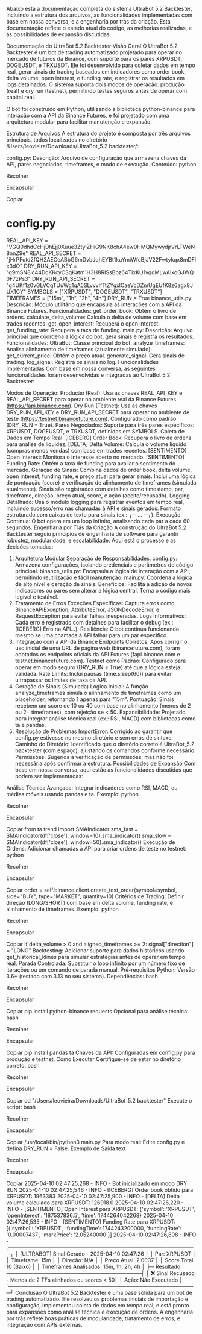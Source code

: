 Abaixo está a documentação completa do sistema UltraBot 5.2 Backtester, incluindo a estrutura dos arquivos, as funcionalidades implementadas com base em nossa conversa, e a engenharia por trás da criação. Esta documentação reflete o estado atual do código, as melhorias realizadas, e as possibilidades de expansão discutidas.

Documentação do UltraBot 5.2 Backtester
Visão Geral
O UltraBot 5.2 Backtester é um bot de trading automatizado projetado para operar no mercado de futuros da Binance, com suporte para os pares XRPUSDT, DOGEUSDT, e TRXUSDT. Ele foi desenvolvido para coletar dados em tempo real, gerar sinais de trading baseados em indicadores como order book, delta volume, open interest, e funding rate, e registrar os resultados em logs detalhados. O sistema suporta dois modos de operação: produção (real) e dry run (testnet), permitindo testes seguros antes de operar com capital real.

O bot foi construído em Python, utilizando a biblioteca python-binance para interação com a API da Binance Futures, e foi projetado com uma arquitetura modular para facilitar manutenção e expansão.

Estrutura de Arquivos
A estrutura do projeto é composta por três arquivos principais, todos localizados no diretório /Users/leovieira/Downloads/UltraBot_5.2 backtester/:

config.py:
Descrição: Arquivo de configuração que armazena chaves da API, pares negociados, timeframes, e modo de execução.
Conteúdo:
python

Recolher

Encapsular

Copiar
# config.py
REAL_API_KEY = "VGQ0dhdCcHjDhEjj0Xuue3ZtyIZHiG9NK8chA4ew0HMQMywydjrVrLTWeN8nnZ9e"
REAL_API_SECRET = "jHrPFutd2fQH2AECeABbG6mDvbJqhEYBt1kuYmiWfcBjJV22Fwtykqx8mDFle3dO"
DRY_RUN_API_KEY = "g9mSN8ic44DqKKcyCSqKatm1H3H8RISsBbz64TixKU1vgqMLwAIkoGJWQ0F7zPs3"
DRY_RUN_API_SECRET = "g4UKf1z0vGLVCqTUuWg1qA5SLvvvIfTtZYgxlCaeVcDZmUgEUfK8z6agx8JUX1CY"
SYMBOLS = ["XRPUSDT", "DOGEUSDT", "TRXUSDT"]
TIMEFRAMES = ["15m", "1h", "2h", "4h"]
DRY_RUN = True
binance_utils.py:
Descrição: Módulo utilitário que encapsula as interações com a API da Binance Futures.
Funcionalidades:
get_order_book: Obtém o livro de ordens.
calculate_delta_volume: Calcula o delta de volume com base em trades recentes.
get_open_interest: Recupera o open interest.
get_funding_rate: Recupera a taxa de funding.
main.py:
Descrição: Arquivo principal que coordena a lógica do bot, gera sinais e registra os resultados.
Funcionalidades:
UltraBot: Classe principal do bot.
analyze_timeframes: Analisa alinhamento de timeframes (atualmente simulado).
get_current_price: Obtém o preço atual.
generate_signal: Gera sinais de trading.
log_signal: Registra os sinais no log.
Funcionalidades Implementadas
Com base em nossa conversa, as seguintes funcionalidades foram desenvolvidas e integradas ao UltraBot 5.2 Backtester:

Modos de Operação:
Produção (Real): Usa as chaves REAL_API_KEY e REAL_API_SECRET para operar no ambiente real da Binance Futures (https://fapi.binance.com).
Dry Run (Testnet): Usa as chaves DRY_RUN_API_KEY e DRY_RUN_API_SECRET para operar no ambiente de teste (https://testnet.binancefuture.com). Configurado como padrão (DRY_RUN = True).
Pares Negociados:
Suporte para três pares específicos: XRPUSDT, DOGEUSDT, e TRXUSDT, definidos em SYMBOLS.
Coleta de Dados em Tempo Real:
[ICEBERG] Order Book: Recupera o livro de ordens para análise de liquidez.
[DELTA] Delta Volume: Calcula o volume líquido (compras menos vendas) com base em trades recentes.
[SENTIMENTO] Open Interest: Monitora o interesse aberto no mercado.
[SENTIMENTO] Funding Rate: Obtém a taxa de funding para avaliar o sentimento do mercado.
Geração de Sinais:
Combina dados de order book, delta volume, open interest, funding rate, e preço atual para gerar sinais.
Inclui uma lógica de pontuação (score) e verificação de alinhamento de timeframes (simulada atualmente).
Sinais são registrados com detalhes como timestamp, par, timeframe, direção, preço atual, score, e ação (aceito/recusado).
Logging Detalhado:
Usa o módulo logging para registrar eventos em tempo real, incluindo sucesso/erro nas chamadas à API e sinais gerados.
Formato estruturado com caixas de texto para sinais (ex.: ┌─ ... ─┐).
Execução Contínua:
O bot opera em um loop infinito, analisando cada par a cada 60 segundos.
Engenharia por Trás da Criação
A construção do UltraBot 5.2 Backtester seguiu princípios de engenharia de software para garantir robustez, modularidade, e escalabilidade. Aqui está o processo e as decisões tomadas:

1. Arquitetura Modular
Separação de Responsabilidades:
config.py: Armazena configurações, isolando credenciais e parâmetros do código principal.
binance_utils.py: Encapsula a lógica de interação com a API, permitindo reutilização e fácil manutenção.
main.py: Coordena a lógica de alto nível e geração de sinais.
Benefícios:
Facilita a adição de novos indicadores ou pares sem alterar a lógica central.
Torna o código mais legível e testável.
2. Tratamento de Erros
Exceções Específicas: Captura erros como BinanceAPIException, AttributeError, JSONDecodeError, e RequestException para evitar falhas inesperadas.
Logs Informativos: Cada erro é registrado com detalhes para facilitar o debug (ex.: [ICEBERG] Erro na API...).
Resiliência: O bot continua funcionando mesmo se uma chamada à API falhar para um par específico.
3. Integração com a API da Binance
Endpoints Corretos: Após corrigir o uso inicial de uma URL de página web (binancefuture.com), foram adotados os endpoints oficiais da API Futures (fapi.binance.com e testnet.binancefuture.com).
Testnet como Padrão: Configurado para operar em modo seguro (DRY_RUN = True) até que a lógica esteja validada.
Rate Limits: Inclui pausas (time.sleep(60)) para evitar ultrapassar os limites de taxa da API.
4. Geração de Sinais (Simulada)
Lógica Inicial: A função analyze_timeframes simula o alinhamento de timeframes como um placeholder, retornando 1 apenas para "15m".
Pontuação: Sinais recebem um score de 10 ou 40 com base no alinhamento (menos de 2 ou 2+ timeframes), com rejeição se < 50.
Expansibilidade: Projetado para integrar análise técnica real (ex.: RSI, MACD) com bibliotecas como ta e pandas.
5. Resolução de Problemas
ImportError: Corrigido ao garantir que config.py estivesse no mesmo diretório e sem erros de sintaxe.
Caminho do Diretório: Identificado que o diretório correto é UltraBot_5.2 backtester (com espaço), ajustando os comandos conforme necessário.
Permissões: Sugerida a verificação de permissões, mas não foi necessária após confirmar a estrutura.
Possibilidades de Expansão
Com base em nossa conversa, aqui estão as funcionalidades discutidas que podem ser implementadas:

Análise Técnica Avançada:
Integrar indicadores como RSI, MACD, ou médias móveis usando pandas e ta.
Exemplo:
python

Recolher

Encapsular

Copiar
from ta.trend import SMAIndicator
sma_fast = SMAIndicator(df['close'], window=10).sma_indicator()
sma_slow = SMAIndicator(df['close'], window=50).sma_indicator()
Execução de Ordens:
Adicionar chamadas à API para criar ordens de teste no testnet:
python

Recolher

Encapsular

Copiar
order = self.binance.client.create_test_order(symbol=symbol, side="BUY", type="MARKET", quantity=10)
Critérios de Trading:
Definir direção (LONG/SHORT) com base em delta volume, funding rate, e alinhamento de timeframes.
Exemplo:
python

Recolher

Encapsular

Copiar
if delta_volume > 0 and aligned_timeframes >= 2:
    signal["direction"] = "LONG"
Backtesting:
Adicionar suporte para dados históricos usando get_historical_klines para simular estratégias antes de operar em tempo real.
Parada Controlada:
Substituir o loop infinito por um número fixo de iterações ou um comando de parada manual.
Pré-requisitos
Python: Versão 3.6+ (testado com 3.13 no seu sistema).
Dependências:
bash

Recolher

Encapsular

Copiar
pip install python-binance requests
Opcional para análise técnica:
bash

Recolher

Encapsular

Copiar
pip install pandas ta
Chaves da API: Configuradas em config.py para produção e testnet.
Como Executar
Certifique-se de estar no diretório correto:
bash

Recolher

Encapsular

Copiar
cd "/Users/leovieira/Downloads/UltraBot_5.2 backtester"
Execute o script:
bash

Recolher

Encapsular

Copiar
/usr/local/bin/python3 main.py
Para modo real:
Edite config.py e defina DRY_RUN = False.
Exemplo de Saída
text

Recolher

Encapsular

Copiar
2025-04-10 02:47:25,268 - INFO - Bot inicializado em modo DRY RUN
2025-04-10 02:47:25,546 - INFO - [ICEBERG] Order book obtido para XRPUSDT: 1963383
2025-04-10 02:47:25,900 - INFO - [DELTA] Delta volume calculado para XRPUSDT: 126918.0
2025-04-10 02:47:26,220 - INFO - [SENTIMENTO] Open Interest para XRPUSDT: {'symbol': 'XRPUSDT', 'openInterest': '187537836.5', 'time': 1744264042268}
2025-04-10 02:47:26,535 - INFO - [SENTIMENTO] Funding Rate para XRPUSDT: [{'symbol': 'XRPUSDT', 'fundingTime': 1744243200000, 'fundingRate': '0.00007437', 'markPrice': '2.05240000'}]
2025-04-10 02:47:26,808 - INFO - ┌──────────────────────────────────────────────────┐
│ [ULTRABOT] Sinal Gerado - 2025-04-10 02:47:26    │
│ Par: XRPUSDT                                   │
│ Timeframe: 15m                                    │
│ Direção: N/A                                     │
│ Preço Atual: 2.0037                              │
│ Score Total: 10 (Baixo)                       │
│ Timeframes Analisados: 15m, 1h, 2h, 4h          │
├─ Resultado ────────────────────────────────────┤
│ ❌ Sinal Recusado - Menos de 2 TFs alinhados ou scores < 50│
│ Ação: Não Executado                  │
└──────────────────────────────────────────────────┘
Conclusão
O UltraBot 5.2 Backtester é uma base sólida para um bot de trading automatizado. Ele resolveu os problemas iniciais de importação e configuração, implementou coleta de dados em tempo real, e está pronto para expansões como análise técnica e execução de ordens. A engenharia por trás reflete boas práticas de modularidade, tratamento de erros, e integração com APIs externas.
